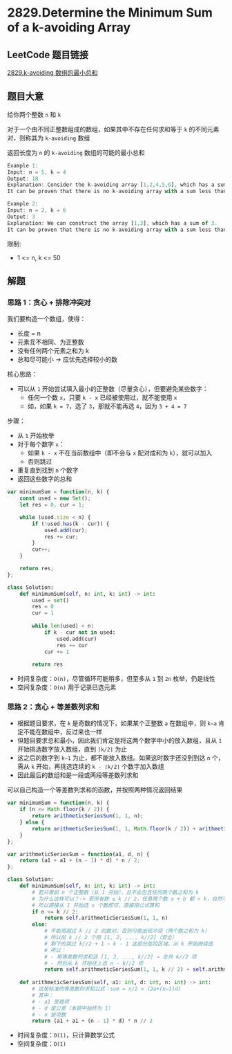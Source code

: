 # 2829.Determine the Minimum Sum of a k-avoiding Array

## LeetCode 题目链接

[2829.k-avoiding 数组的最小总和](https://leetcode.cn/problems/determine-the-minimum-sum-of-a-k-avoiding-array/)

## 题目大意

给你两个整数 `n` 和 `k`

对于一个由不同正整数组成的数组，如果其中不存在任何求和等于 `k` 的不同元素对，则称其为 `k-avoiding` 数组

返回长度为 `n` 的 `k-avoiding` 数组的可能的最小总和

```js
Example 1:
Input: n = 5, k = 4
Output: 18
Explanation: Consider the k-avoiding array [1,2,4,5,6], which has a sum of 18.
It can be proven that there is no k-avoiding array with a sum less than 18.

Example 2:
Input: n = 2, k = 6
Output: 3
Explanation: We can construct the array [1,2], which has a sum of 3.
It can be proven that there is no k-avoiding array with a sum less than 3.
```

限制:
- 1 <= n, k <= 50

## 解题

### 思路 1：贪心 + 排除冲突对

我们要构造一个数组，使得：
- 长度 = n
- 元素互不相同、为正整数
- 没有任何两个元素之和为 k
- 总和尽可能小 → 应优先选择较小的数

核心思路：
- 可以从 `1` 开始尝试填入最小的正整数（尽量贪心），但要避免某些数字：
  - 任何一个数 `x`，只要 `k - x` 已经被使用过，就不能使用 `x`
  - 如，如果 `k = 7`，选了 `3`，那就不能再选 `4`，因为 `3 + 4 = 7`

步骤：
- 从 `1` 开始枚举
- 对于每个数字 `x`：
  - 如果 `k - x` 不在当前数组中（即不会与 `x` 配对成和为 `k`），就可以加入
  - 否则跳过
- 重复直到找到 `n` 个数字
- 返回这些数字的总和

```js
var minimumSum = function(n, k) {
    const used = new Set();
    let res = 0, cur = 1;

    while (used.size < n) {
        if (!used.has(k - cur)) {
            used.add(cur);
            res += cur;
        }
        cur++;
    }

    return res;
};
```
```python
class Solution:
    def minimumSum(self, n: int, k: int) -> int:
        used = set()
        res = 0
        cur = 1
        
        while len(used) < n:
            if k - cur not in used:
                used.add(cur)
                res += cur
            cur += 1
        
        return res
```

- 时间复杂度：`O(n)`，尽管循环可能稍多，但至多从 `1` 到 `2n` 枚举，仍是线性
- 空间复杂度：`O(n)` 用于记录已选元素

### 思路 2：贪心 + 等差数列求和

- 根据题目要求，在 `k` 是奇数的情况下，如果某个正整数 `a` 在数组中，则 `k−a` 肯定不能在数组中，反过来也一样
- 但题目要求总和最小，因此我们肯定是将这两个数字中小的放入数组，且从 `1` 开始挑选数字放入数组，直到 `⌈k/2⌉` 为止
- 这之后的数字到 `k−1` 为止，都不能放入数组。如果这时数字还没到到达 `n` 个，需从 `k` 开始，再挑选连续的 `k - ⌈k/2⌉` 个数字加入数组
- 因此最后的数组和是一段或两段等差数列求和

可以自己构造一个等差数列求和的函数，并按照两种情况返回结果
  
```js
var minimumSum = function(n, k) {
    if (n <= Math.floor(k / 2)) {
        return arithmeticSeriesSum(1, 1, n);
    } else {
        return arithmeticSeriesSum(1, 1, Math.floor(k / 2)) + arithmeticSeriesSum(k, 1, n - Math.floor(k / 2));
    }
};

var arithmeticSeriesSum = function(a1, d, n) {
    return (a1 + a1 + (n - 1) * d) * n / 2;
};
```
```python
class Solution:
    def minimumSum(self, n: int, k: int) -> int:
        # 若只需前 n 个正整数（从 1 开始），且不会包含任何两个数之和为 k
        # 为什么这样可以？-> 若所有数 ≤ k // 2，任意两个数 a + b 都 < k，自然不会等于 k
        # 所以直接从 1 开始选 n 个数即可，直接用公式算和
        if n <= k // 2:
            return self.arithmeticSeriesSum(1, 1, n)
        else:
            # 不能用超过 k // 2 的数对，否则可能出现冲突（两个数之和为 k）
            # 所以前 k // 2 个用 [1, 2, ..., k//2]（安全）
            # 剩下的跳过 k//2 + 1 ~ k - 1 这部分危险区域，从 k 开始继续选
            # 所以：
            # - 用等差数列求和选 [1, 2, ..., k//2] → 总共 k//2 项
            # - 然后从 k 开始往上选 n - k//2 项
            return self.arithmeticSeriesSum(1, 1, k // 2) + self.arithmeticSeriesSum(k, 1, n - k // 2)
    
    def arithmeticSeriesSum(self, a1: int, d: int, n: int) -> int:
        # 这是标准的等差数列求和公式：sum = n/2 × (2a+(n−1)d)
        # 其中：
        # - a1 是首项
        # - d 是公差（本题中始终为 1）
        # - n 是项数
        return (a1 + a1 + (n - 1) * d) * n // 2
```

- 时间复杂度：`O(1)`，只计算数学公式
- 空间复杂度：`O(1)`